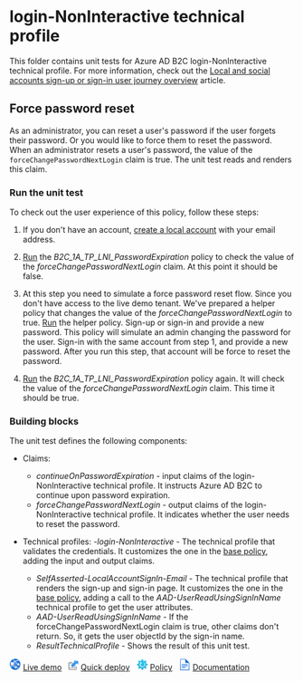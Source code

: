 # login-NonInteractive technical profile

This folder contains unit tests for Azure AD B2C login-NonInteractive technical profile. For more information, check out the [Local and social accounts sign-up or sign-in user journey overview](https://github.com/Azure-Samples/active-directory-b2c-custom-policy-starterpack/tree/main/SocialAndLocalAccounts) article.

## Force password reset

As an administrator, you can reset a user's password if the user forgets their password. Or you would like to force them to reset the password. When an administrator resets a user's password, the value of the `forceChangePasswordNextLogin` claim is true. The unit test reads and renders this claim.

### Run the unit test

To check out the user experience of this policy, follow these steps:

1. If you don't have an account, [create a local account](https://b2clivedemo.b2clogin.com/b2clivedemo.onmicrosoft.com/B2C_1A_signup_signin/oauth2/v2.0/authorize?client_id=cfaf887b-a9db-4b44-ac47-5efff4e2902c&nonce=defaultNonce&redirect_uri=https://jwt.ms&scope=openid&response_type=id_token&prompt=login) with your email address.

1. [Run](https://b2clivedemo.b2clogin.com/b2clivedemo.onmicrosoft.com/B2C_1A_TP_LNI_PasswordExpiration/oauth2/v2.0/authorize?client_id=cfaf887b-a9db-4b44-ac47-5efff4e2902c&nonce=defaultNonce&redirect_uri=https%3A%2F%2Fjwt.ms&scope=openid&response_type=id_token&prompt=login) the *B2C_1A_TP_LNI_PasswordExpiration* policy to check the value of the *forceChangePasswordNextLogin* claim. At this point it should be false. 

1. At this step you need to simulate a force password reset flow. Since you don't have access to the live demo tenant. We've prepared a helper policy that changes the value of the *forceChangePasswordNextLogin* to true. [Run](https://b2clivedemo.b2clogin.com/b2clivedemo.onmicrosoft.com/B2C_1A_Demo_Helper_SignUp_SignIn_ForcePasswordReset/oauth2/v2.0/authorize?client_id=cfaf887b-a9db-4b44-ac47-5efff4e2902c&nonce=defaultNonce&redirect_uri=https%3A%2F%2Fjwt.ms&scope=openid&response_type=id_token&prompt=login) the helper policy. Sign-up or sign-in and provide a new password. This policy  will simulate an admin changing the password for the user. Sign-in with the same account from step 1, and provide a new password. After you run this step, that account will be force to reset the password.

1. [Run](https://b2clivedemo.b2clogin.com/b2clivedemo.onmicrosoft.com/B2C_1A_TP_LNI_PasswordExpiration/oauth2/v2.0/authorize?client_id=cfaf887b-a9db-4b44-ac47-5efff4e2902c&nonce=defaultNonce&redirect_uri=https%3A%2F%2Fjwt.ms&scope=openid&response_type=id_token&prompt=login) the *B2C_1A_TP_LNI_PasswordExpiration* policy again. It will check the value of the *forceChangePasswordNextLogin* claim. This time it should be true.

### Building blocks

The unit test defines the following components:

- Claims:
  - *continueOnPasswordExpiration* - input claims of the login-NonInteractive technical profile. It instructs Azure AD B2C to continue upon password expiration.
  - *forceChangePasswordNextLogin* - output claims of the login-NonInteractive technical profile. It indicates whether the user needs to reset the password.

- Technical profiles:
  -*login-NonInteractive* - The technical profile that validates the credentials. It customizes the one in the [base policy](https://github.com/Azure-Samples/active-directory-b2c-custom-policy-starterpack/blob/main/SocialAndLocalAccounts/TrustFrameworkBase.xml), adding the input and output claims.
  - *SelfAsserted-LocalAccountSignIn-Email* - The technical profile that renders the sign-up and sign-in page. It customizes the one in the [base policy](https://github.com/Azure-Samples/active-directory-b2c-custom-policy-starterpack/blob/main/SocialAndLocalAccounts/TrustFrameworkBase.xml), adding a call to the *AAD-UserReadUsingSignInName* technical profile to get the user attributes.
  - *AAD-UserReadUsingSignInName*  - If the forceChangePasswordNextLogin claim is true, other claims don't return. So, it gets the user objectId by the sign-in name.
  - *ResultTechnicalProfile* - Shows the result of this unit test.

![live demo](../../media/demo.png) [Live demo](https://b2clivedemo.b2clogin.com/b2clivedemo.onmicrosoft.com/B2C_1A_TP_LNI_PasswordExpiration/oauth2/v2.0/authorize?client_id=cfaf887b-a9db-4b44-ac47-5efff4e2902c&nonce=defaultNonce&redirect_uri=https%3A%2F%2Fjwt.ms&scope=openid&response_type=id_token&prompt=login) &nbsp; ![Quick deploy](../../media/deploy.png) [Quick deploy](https://b2ciefsetupapp.azurewebsites.net/) &nbsp; ![policy](../../media/policy.png) [Policy](TP_LNI_PasswordExpiration.xml) &nbsp; ![documentation](../../media/doc.png) [Documentation](https://docs.microsoft.com/azure/active-directory-b2c/force-password-reset?pivots=b2c-custom-policy)
